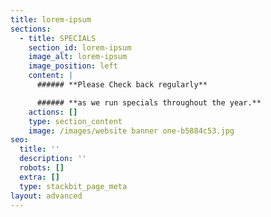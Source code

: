 ```yaml
---
title: lorem-ipsum
sections:
  - title: SPECIALS
    section_id: lorem-ipsum
    image_alt: lorem-ipsum
    image_position: left
    content: |
      ###### **Please Check back regularly**

      ###### **as we run specials throughout the year.**
    actions: []
    type: section_content
    image: /images/website banner one-b5884c53.jpg
seo:
  title: ''
  description: ''
  robots: []
  extra: []
  type: stackbit_page_meta
layout: advanced
---
```

